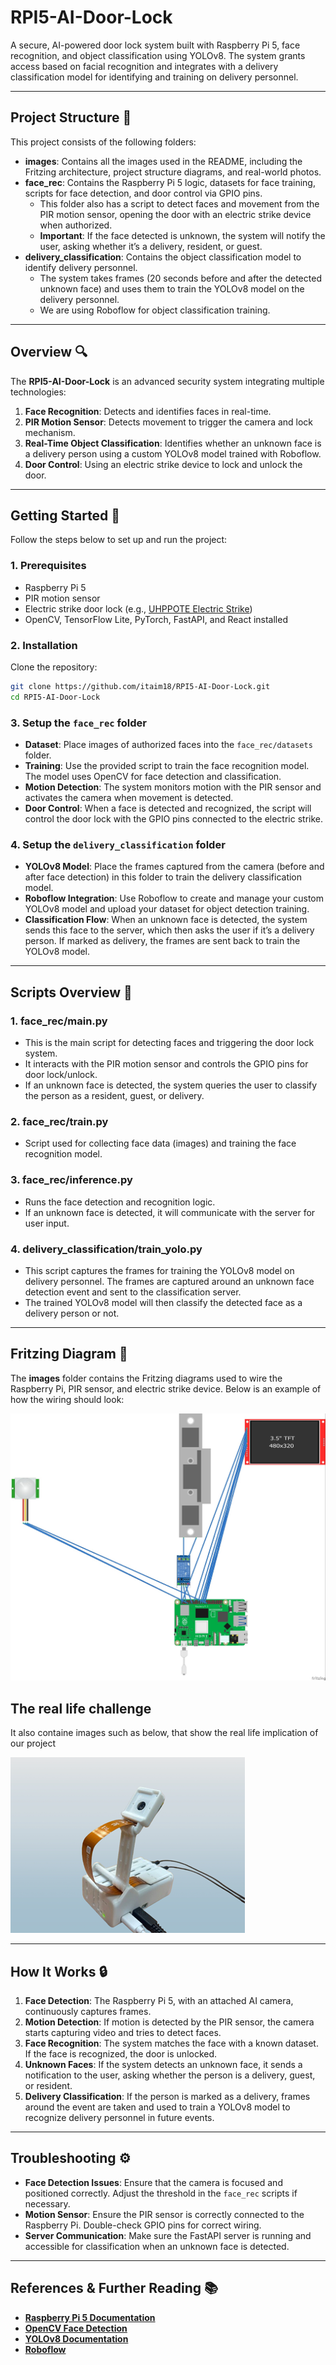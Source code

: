 # RPI5-AI-Door-Lock

A secure, AI-powered door lock system built with Raspberry Pi 5, face recognition, and object classification using YOLOv8. The system grants access based on facial recognition and integrates with a delivery classification model for identifying and training on delivery personnel.

---

## Project Structure 📂

This project consists of the following folders:

- **images**: Contains all the images used in the README, including the Fritzing architecture, project structure diagrams, and real-world photos.
- **face_rec**: Contains the Raspberry Pi 5 logic, datasets for face training, scripts for face detection, and door control via GPIO pins.
  - This folder also has a script to detect faces and movement from the PIR motion sensor, opening the door with an electric strike device when authorized.
  - **Important**: If the face detected is unknown, the system will notify the user, asking whether it’s a delivery, resident, or guest.
- **delivery_classification**: Contains the object classification model to identify delivery personnel.
  - The system takes frames (20 seconds before and after the detected unknown face) and uses them to train the YOLOv8 model on the delivery personnel.
  - We are using Roboflow for object classification training.

---

## Overview 🔍

The **RPI5-AI-Door-Lock** is an advanced security system integrating multiple technologies:

1. **Face Recognition**: Detects and identifies faces in real-time.
2. **PIR Motion Sensor**: Detects movement to trigger the camera and lock mechanism.
3. **Real-Time Object Classification**: Identifies whether an unknown face is a delivery person using a custom YOLOv8 model trained with Roboflow.
4. **Door Control**: Using an electric strike device to lock and unlock the door.

---

## Getting Started 🚀

Follow the steps below to set up and run the project:

### 1. Prerequisites
- Raspberry Pi 5
- PIR motion sensor
- Electric strike door lock (e.g., [UHPPOTE Electric Strike](https://www.amazon.com/UHPPOTE-Electric-Strike-Fail-Secure-Control/dp/B00V45GWTI?th=1))
- OpenCV, TensorFlow Lite, PyTorch, FastAPI, and React installed

### 2. Installation
Clone the repository:

```bash
git clone https://github.com/itaim18/RPI5-AI-Door-Lock.git
cd RPI5-AI-Door-Lock
```

### 3. Setup the `face_rec` folder
- **Dataset**: Place images of authorized faces into the `face_rec/datasets` folder.
- **Training**: Use the provided script to train the face recognition model. The model uses OpenCV for face detection and classification.
- **Motion Detection**: The system monitors motion with the PIR sensor and activates the camera when movement is detected.
- **Door Control**: When a face is detected and recognized, the script will control the door lock with the GPIO pins connected to the electric strike.

### 4. Setup the `delivery_classification` folder
- **YOLOv8 Model**: Place the frames captured from the camera (before and after face detection) in this folder to train the delivery classification model.
- **Roboflow Integration**: Use Roboflow to create and manage your custom YOLOv8 model and upload your dataset for object detection training. 
- **Classification Flow**: When an unknown face is detected, the system sends this face to the server, which then asks the user if it’s a delivery person. If marked as delivery, the frames are sent back to train the YOLOv8 model.

---

## Scripts Overview 📜

### 1. **face_rec/main.py**
- This is the main script for detecting faces and triggering the door lock system.
- It interacts with the PIR motion sensor and controls the GPIO pins for door lock/unlock.
- If an unknown face is detected, the system queries the user to classify the person as a resident, guest, or delivery.

### 2. **face_rec/train.py**
- Script used for collecting face data (images) and training the face recognition model.

### 3. **face_rec/inference.py**
- Runs the face detection and recognition logic.
- If an unknown face is detected, it will communicate with the server for user input.

### 4. **delivery_classification/train_yolo.py**
- This script captures the frames for training the YOLOv8 model on delivery personnel. The frames are captured around an unknown face detection event and sent to the classification server.
- The trained YOLOv8 model will then classify the detected face as a delivery person or not.

---

## Fritzing Diagram 🔌

The **images** folder contains the Fritzing diagrams used to wire the Raspberry Pi, PIR sensor, and electric strike device. Below is an example of how the wiring should look:

![Fritzing Diagram](images/fritzing.jpg)

## The real life challenge

It also containe images such as below, that show the real life implication of our project

![RL image](images/PICaso.png)

---

## How It Works 🔒

1. **Face Detection**: The Raspberry Pi 5, with an attached AI camera, continuously captures frames.
2. **Motion Detection**: If motion is detected by the PIR sensor, the camera starts capturing video and tries to detect faces.
3. **Face Recognition**: The system matches the face with a known dataset. If the face is recognized, the door is unlocked.
4. **Unknown Faces**: If the system detects an unknown face, it sends a notification to the user, asking whether the person is a delivery, guest, or resident.
5. **Delivery Classification**: If the person is marked as a delivery, frames around the event are taken and used to train a YOLOv8 model to recognize delivery personnel in future events.

---

## Troubleshooting ⚙️

- **Face Detection Issues**: Ensure that the camera is focused and positioned correctly. Adjust the threshold in the `face_rec` scripts if necessary.
- **Motion Sensor**: Ensure the PIR sensor is correctly connected to the Raspberry Pi. Double-check GPIO pins for correct wiring.
- **Server Communication**: Make sure the FastAPI server is running and accessible for classification when an unknown face is detected.

---

## References & Further Reading 📚

- **[Raspberry Pi 5 Documentation](https://www.raspberrypi.com/documentation/)**
- **[OpenCV Face Detection](https://docs.opencv.org/)**
- **[YOLOv8 Documentation](https://roboflow.com/)**
- **[Roboflow](https://roboflow.com/)**

